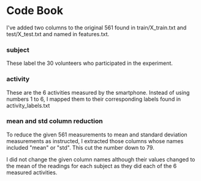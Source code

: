 # Code Book

I've added two columns to the original 561 found in train/X_train.txt and test/X_test.txt and named in features.txt. 

### subject

These label the 30 volunteers who participated in the experiment.

### activity

These are the 6 activities measured by the smartphone. Instead of using numbers 1 to 6, I mapped them to their corresponding labels found in activity_labels.txt

### mean and std column reduction

To reduce the given 561 measurements to mean and standard deviation measurements as instructed, I extracted those columns whose names included "mean" or "std". This cut the number down to 79.

I did not change the given column names although their values changed to the mean of the readings for each subject as they did each of the 6 measured activities.


